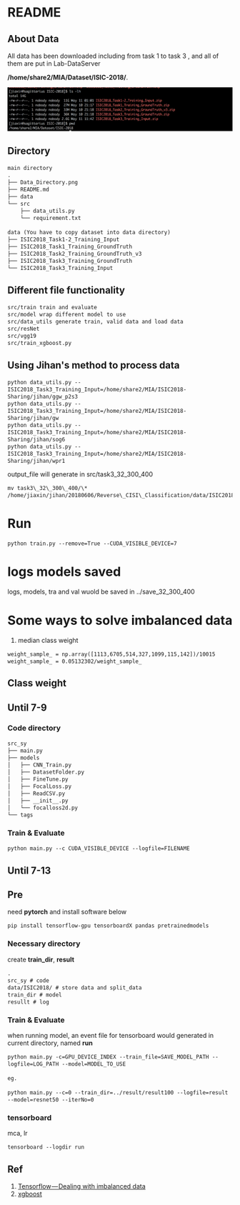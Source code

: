 # README
## About Data
All data has been downloaded including from task 1 to task 3 , and all of them 
are put in Lab-DataServer 

**/home/share2/MIA/Dataset/ISIC-2018/**. 

![Data Directory](./Data_Directory.png)


## Directory
```
main directory
.
├── Data_Directory.png
├── README.md
├── data
└── src
    ├── data_utils.py
    └── requirement.txt

data (You have to copy dataset into data directory)
├── ISIC2018_Task1-2_Training_Input
├── ISIC2018_Task1_Training_GroundTruth
├── ISIC2018_Task2_Training_GroundTruth_v3
├── ISIC2018_Task3_Training_GroundTruth
└── ISIC2018_Task3_Training_Input
```

## Different file functionality
```
src/train train and evaluate
src/model wrap different model to use
src/data_utils generate train, valid data and load data
src/resNet
src/vgg19
src/train_xgboost.py

```

## Using Jihan's method to process data
```
python data_utils.py --ISIC2018_Task3_Training_Input=/home/share2/MIA/ISIC2018-Sharing/jihan/ggw_p2s3
python data_utils.py --ISIC2018_Task3_Training_Input=/home/share2/MIA/ISIC2018-Sharing/jihan/gw
python data_utils.py --ISIC2018_Task3_Training_Input=/home/share2/MIA/ISIC2018-Sharing/jihan/sog6
python data_utils.py --ISIC2018_Task3_Training_Input=/home/share2/MIA/ISIC2018-Sharing/jihan/wpr1
```
output\_file will generate in src/task3\_32\_300\_400

```
mv task3\_32\_300\_400/\* /home/jiaxin/jihan/20180606/Reverse\_CISI\_Classification/data/ISIC2018/2018\_6\_4/task3\_32\_300\_400 
```

# Run
```
python train.py --remove=True --CUDA_VISIBLE_DEVICE=7
```

# logs models saved
logs, models, tra and val wuold be saved in ../save\_32\_300\_400

# Some ways to solve imbalanced data
1. median class weight
```
weight_sample_ = np.array([1113,6705,514,327,1099,115,142])/10015
weight_sample_ = 0.05132302/weight_sample_
```

## Class weight


## Until 7-9
### Code directory 

```
src_sy
├── main.py
├── models
│   ├── CNN_Train.py
│   ├── DatasetFolder.py
│   ├── FineTune.py
│   ├── FocalLoss.py
│   ├── ReadCSV.py
│   ├── __init__.py
│   └── focalloss2d.py
└── tags
```

### Train & Evaluate
```
python main.py --c CUDA_VISIBLE_DEVICE --logfile=FILENAME
```

## Until 7-13
## Pre
need **pytorch** and install software below

```
pip install tensorflow-gpu tensorboardX pandas pretrainedmodels  
```

### Necessary directory
create **train\_dir**, **result** 

```
.
src_sy # code
data/ISIC2018/ # store data and split_data
train_dir # model
resullt # log
```

### Train & Evaluate
when running model, an event file for tensorboard would generated in current directory, named **run** 

```
python main.py -c=GPU_DEVICE_INDEX --train_file=SAVE_MODEL_PATH --logfile=LOG_PATH --model=MODEL_TO_USE

eg.

python main.py --c=0 --train_dir=../result/result100 --logfile=result --model=resnet50 --iterNo=0
```

### tensorboard
mca, lr 

```
tensorboard --logdir run
```

## Ref
1. [Tensorflow — Dealing with imbalanced data](https://blog.node.us.com/tensorflow-dealing-with-imbalanced-data-eb0108b10701)
2. [xgboost](https://xgboost.readthedocs.io/en/latest/get_started/index.html)
